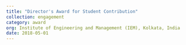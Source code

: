 ```yaml
---
title: "Director's Award for Student Contribution"
collection: engagement
category: award
org: Institute of Engineering and Management (IEM), Kolkata, India
date: 2018-05-01
---
```



